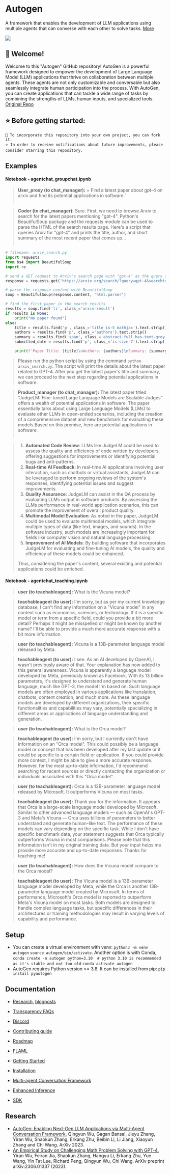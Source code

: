 # Autogen
A framework that enables the development of LLM applications using multiple agents that can converse with each other to solve tasks. [More](https://github.com/microsoft/autogen/tree/main)

![](https://github.com/natnew/Autogen/blob/main/Images/autogen_agentchat.png)

## 👋 Welcome! 
Welcome to this "Autogen" GitHub repository! AutoGen is a powerful framework designed to empower the development of Large Language Model (LLM) applications that thrive on collaboration between multiple agents. These agents are not only customizable and conversable but also seamlessly integrate human participation into the process. With AutoGen, you can create applications that can tackle a wide range of tasks by combining the strengths of LLMs, human inputs, and specialized tools. [Original Repo](https://github.com/microsoft/autogen)

## ⭐ Before getting started:

    🍴 To incorporate this repository into your own project, you can fork it. 
    ⭐ In order to receive notifications about future improvements, please consider starring this repository.

## Examples

#### Notebook - agentchat_groupchat.ipynb <br>
> **User_proxy (to chat_manager):** = Find a latest paper about gpt-4 on arxiv and find its potential applications in software.`<br><br>
 
> **Coder (to chat_manager):** Sure. First, we need to browse Arxiv to search for the latest papers mentioning "gpt-4". Python's BeautifulSoup package and the requests module can be used to parse the HTML of the search results page. Here's a script that queries Arxiv for "gpt-4" and prints the title, author, and short summary of the most recent paper that comes up...
<br><br>

```Python is the scripting language used in the following block
# filename: arxiv_search.py
import requests
from bs4 import BeautifulSoup
import re

# send a GET request to Arxiv's search page with "gpt-4" as the query string
response = requests.get('https://arxiv.org/search/?query=gpt-4&searchtype=all&abstracts=show&order=-announced_date_first&size=25')

# parse the response content with BeautifulSoup
soup = BeautifulSoup(response.content, 'html.parser')

# find the first paper in the search results
results = soup.find('li', class_='arxiv-result')
if results is None:
    print("No paper found")
else:
    title = results.find('p', class_='title is-5 mathjax').text.strip()
    authors = results.find('p', class_='authors').text.strip()
    summary = results.find('span', class_='abstract-full has-text-grey-dark mathjax').text.strip()
    submitted_date = results.find('p', class_='is-size-7').text.strip()

    print(f'Paper Title: {title}\nAuthors: {authors}\nSummary: {summary}\nSubmission Date: {submitted_date}')
```
> Please run the python script by using the command `python arxiv_search.py`. The script will print the details about the latest paper related to GPT-4. After you get the latest paper's title and summary, we can proceed to the next step regarding potential applications in software.

> **Product_manager (to chat_manager):** The latest paper titled "JudgeLM: Fine-tuned Large Language Models are Scalable Judges" offers a wealth of potential applications in software. The paper essentially talks about using Large Language Models (LLMs) to evaluate other LLMs in open-ended scenarios, including the creation of a comprehensive dataset and new benchmark for evaluating these models.Based on this premise, here are potential applications in software: <br><br>

> 1. **Automated Code Review**: LLMs like JudgeLM could be used to assess the quality and efficiency of code written by developers, offering suggestions for improvements or identifying potential bugs and anti-patterns.
> 2. **Real-time AI Feedback**: In real-time AI applications involving user interaction, such as chatbots or virtual assistants, JudgeLM can be leveraged to perform ongoing reviews of the system's responses, identifying potential issues and suggest improvements. 
> 3. **Quality Assurance**: JudgeLM can assist in the QA process by evaluating LLMs output in software products. By assessing the LLMs performance in real-world application scenarios, this can promote the improvement of overall product quality.
> 4. **Multimodal Model Evaluation**: As noted in the paper, JudgeLM could be used to evaluate multimodal models, which integrate multiple types of data (like text, images, and sounds). In the software industry, such models are increasingly important for fields like computer vision and natural language processing.
> 5. **Improvement of AI Models**: By building software that incorporates JudgeLM for evaluating and fine-tuning AI models, the quality and efficiency of these models could be enhanced.
>
> Thus, considering the paper's content, several existing and potential applications could be enriched.


#### Notebook - agentchat_teaching.ipynb <br>
> **user (to teachableagent):**
> What is the Vicuna model?

> **teachableagent (to user):**
> I'm sorry, but as per my current knowledge database, I can't find any information on a "Vicuna model" in any context such as economics, sciences, or technology. If it is a specific model or term from a specific field, could you provide a bit more detail? Perhaps it might be misspelled or might be known by another name? I'll be able to provide a much more accurate response with a bit more information.

> **user (to teachableagent):**
Vicuna is a 13B-parameter language model released by Meta.


> **teachableagent (to user):**
I see. As an AI developed by OpenAI, I wasn't previously aware of that. Your explanation has now added to this general awareness. 
Vicuna is apparently a language model developed by Meta, previously known as Facebook. With its 13 billion parameters, it's designed to understand and generate human language, much like GPT-3, the model I'm based on. Such language models are often employed in various applications like translation, chatbots, content creation, and much more. 
As these language models are developed by different organizations, their specific functionalities and capabilities may vary, potentially specializing in different areas or applications of language understanding and generation.

> **user (to teachableagent):**
What is the Orca model?

> **teachableagent (to user):**
I'm sorry, but I currently don't have information on an "Orca model". This could possibly be a language model or concept that has been developed after my last update or it could be specific to a certain field or application. If you could provide more context, I might be able to give a more accurate response. However, for the most up-to-date information, I'd recommend searching for recent sources or directly contacting the organization or individuals associated with this "Orca model".

> **user (to teachableagent):**
Orca is a 13B-parameter language model released by Microsoft. It outperforms Vicuna on most tasks.


> **teachableagent (to user):**
Thank you for the information. It appears that Orca is a large-scale language model developed by Microsoft. Similar to other advanced language models — such as OpenAI's GPT-3 and Meta's Vicuna — Orca uses billions of parameters to better understand and generate human-like text.
The performance of these models can vary depending on the specific task. While I don't have specific benchmark data, your statement suggests that Orca typically outperforms Vicuna in most comparisons.
Please note that this information isn't in my original training data. But your input helps me provide more accurate and up-to-date responses. Thanks for teaching me!

> **user (to teachableagent):**
How does the Vicuna model compare to the Orca model?

> **teachableagent (to user):**
The Vicuna model is a 13B-parameter language model developed by Meta, while the Orca is another 13B-parameter language model created by Microsoft. In terms of performance, Microsoft's Orca model is reported to outperform Meta's Vicuna model on most tasks. Both models are designed to handle complex language tasks, but specific differences in their architectures or training methodologies may result in varying levels of capability and performance.


## Setup
- You can create a virtual environment with venv: `python3 -m venv autogen` `source autogen/bin/activate`. Another option is with Conda, `conda create -n autogen python=3.10  # python 3.10 is recommended as it's stable and not too old` `conda activate autogen`
- AutoGen requires Python version >= 3.8. It can be installed from pip: `pip install pyautogen`

## Documentation

- [Research](https://microsoft.github.io/autogen/docs/Research), [blogposts](https://microsoft.github.io/autogen/blog) 

- [Transparency FAQs](https://github.com/microsoft/autogen/blob/main/TRANSPARENCY_FAQS.md)

- [Discord](https://discord.gg/pAbnFJrkgZ)

- [Contributing guide](https://microsoft.github.io/autogen/docs/Contribute)

- [Roadmap](https://github.com/orgs/microsoft/projects/989/views/3)

- [FLAML](https://github.com/microsoft/FLAML)

- [Getting Started](https://microsoft.github.io/autogen/docs/Getting-Started)

- [Installation](https://microsoft.github.io/autogen/docs/Installation)

- [Multi-agent Conversation Framework](https://microsoft.github.io/autogen/docs/Use-Cases/agent_chat)

- [Enhanced Inference](https://microsoft.github.io/autogen/docs/Use-Cases/enhanced_inference/)

- [SDK](https://microsoft.github.io/autogen/docs/reference/agentchat/groupchat)


## Research

- [AutoGen: Enabling Next-Gen LLM Applications via Multi-Agent Conversation Framework.](https://arxiv.org/abs/2308.08155) Qingyun Wu, Gagan Bansal, Jieyu Zhang, Yiran Wu, Shaokun Zhang, Erkang Zhu, Beibin Li, Li Jiang, Xiaoyun Zhang and Chi Wang. ArXiv 2023.<br>
- [An Empirical Study on Challenging Math Problem Solving with GPT-4.](https://arxiv.org/abs/2306.01337) Yiran Wu, Feiran Jia, Shaokun Zhang, Hangyu Li, Erkang Zhu, Yue Wang, Yin Tat Lee, Richard Peng, Qingyun Wu, Chi Wang. ArXiv preprint arXiv:2306.01337 (2023).<br>


